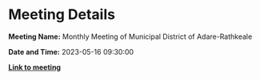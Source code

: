 # Meeting Details

**Meeting Name:** Monthly Meeting of Municipal District of Adare-Rathkeale

**Date and Time:** 2023-05-16 09:30:00

**<a href="https://www.limerick.ie/council/whats-on/monthly-meeting-of-municipal-district-of-adare-rathkeale-91" target="_blank">Link to meeting</a>**
